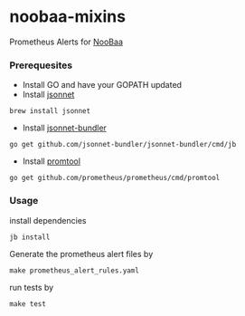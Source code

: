 # noobaa-mixins
Prometheus Alerts for [NooBaa](https://github.com/noobaa/noobaa-core)

### Prerequesites 
* Install GO and have your GOPATH updated
* Install [jsonnet](https://github.com/google/jsonnet#building-jsonnet)
```
brew install jsonnet
```
* Install [jsonnet-bundler](https://github.com/jsonnet-bundler/jsonnet-bundler#install)
```
go get github.com/jsonnet-bundler/jsonnet-bundler/cmd/jb
```

* Install [promtool](https://github.com/prometheus/prometheus)
```
go get github.com/prometheus/prometheus/cmd/promtool
```


### Usage
install dependencies
```
jb install
```

Generate the prometheus alert files by
```
make prometheus_alert_rules.yaml
```

run tests by
```
make test
```
